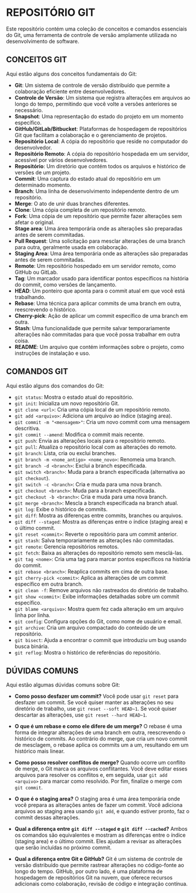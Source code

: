 # REPOSITÓRIO GIT
Este repositório contém uma coleção de conceitos e comandos essenciais do Git, uma ferramenta de controle de versão amplamente utilizada no desenvolvimento de software.

## CONCEITOS GIT
Aqui estão alguns dos conceitos fundamentais do Git:
 
- **Git**: Um sistema de controle de versão distribuído que permite a colaboração eficiente entre desenvolvedores.
- **Controle de Versão**: Um sistema que registra alterações em arquivos ao longo do tempo, permitindo que você volte a versões anteriores se necessário.
- **Snapshot**: Uma representação do estado do projeto em um momento específico.
- **GitHub/GitLab/Bitbucket**: Plataformas de hospedagem de repositórios Git que facilitam a colaboração e o gerenciamento de projetos.
- **Repositório Local**: A cópia do repositório que reside no computador do desenvolvedor.
- **Repositório Remoto**: A cópia do repositório hospedada em um servidor, acessível por vários desenvolvedores.
- **Repositório**: Um diretório que contém todos os arquivos e histórico de versões de um projeto.
- **Commit**: Uma captura do estado atual do repositório em um determinado momento.
- **Branch**: Uma linha de desenvolvimento independente dentro de um repositório.
- **Merge**: O ato de unir duas branches diferentes.
- **Clone**: Uma cópia completa de um repositório remoto.
- **Fork**: Uma cópia de um repositório que permite fazer alterações sem afetar o original.
- **Stage area**: Uma área temporária onde as alterações são preparadas antes de serem commitadas.
- **Pull Request**: Uma solicitação para mesclar alterações de uma branch para outra, geralmente usada em colaboração.
- **Staging Area**: Uma área temporária onde as alterações são preparadas antes de serem commitadas.
- **Remote**: Um repositório hospedado em um servidor remoto, como GitHub ou GitLab.
- **Tag**: Um marcador usado para identificar pontos específicos na história do commit, como versões de lançamento.
- **HEAD**: Um ponteiro que aponta para o commit atual em que você está trabalhando.
- **Rebase**: Uma técnica para aplicar commits de uma branch em outra, reescrevendo o histórico.
- **Cherry-pick**: Ação de aplicar um commit específico de uma branch em outra.
- **Stash**: Uma funcionalidade que permite salvar temporariamente alterações não commitadas para que você possa trabalhar em outra coisa.
- **README**: Um arquivo que contém informações sobre o projeto, como instruções de instalação e uso.

## COMANDOS GIT
Aqui estão alguns dos comandos do Git:

- `git status`: Mostra o estado atual do repositório.
- `git init`: Inicializa um novo repositório Git.
- `git clone <url>`: Cria uma cópia local de um repositório remoto.
- `git add <arquivo>`: Adiciona um arquivo ao índice (staging area).
- `git commit -m "<mensagem>"`: Cria um novo commit com uma mensagem descritiva.
- `git commit --amend`: Modifica o commit mais recente.
- `git push`: Envia as alterações locais para o repositório remoto.
- `git pull`: Atualiza o repositório local com as alterações do remoto.
- `git branch`: Lista, cria ou exclui branches.
- `git branch -m <nome_antigo> <nome_novo>`: Renomeia uma branch.
- `git branch -d <branch>`: Exclui a branch especificada.
- `git switch <branch>`: Muda para a branch especificada (alternativa ao `git checkout`).
- `git switch -c <branch>`: Cria e muda para uma nova branch.
- `git checkout <branch>`: Muda para a branch especificada.
- `git checkout -b <branch>`: Cria e muda para uma nova branch.
- `git merge <branch>`: Mescla a branch especificada na branch atual.
- `git log`: Exibe o histórico de commits.
- `git diff`: Mostra as diferenças entre commits, branches ou arquivos.
- `git diff --staged`: Mostra as diferenças entre o índice (staging area) e o último commit.
- `git reset <commit>`: Reverte o repositório para um commit anterior.
- `git stash`: Salva temporariamente as alterações não commitadas.
- `git remote`: Gerencia repositórios remotos.
- `git fetch`: Baixa as alterações do repositório remoto sem mesclá-las.
- `git tag <nome>`: Cria uma tag para marcar pontos específicos na história do commit.
- `git rebase <branch>`: Reaplica commits em cima de outra base.
- `git cherry-pick <commit>`: Aplica as alterações de um commit específico em outra branch.
- `git clean -f`: Remove arquivos não rastreados do diretório de trabalho.
- `git show <commit>`: Exibe informações detalhadas sobre um commit específico.
- `git blame <arquivo>`: Mostra quem fez cada alteração em um arquivo linha por linha.
- `git config`: Configura opções do Git, como nome de usuário e email.
- `git archive`: Cria um arquivo compactado do conteúdo de um repositório.
- `git bisect`: Ajuda a encontrar o commit que introduziu um bug usando busca binária.
- `git reflog`: Mostra o histórico de referências do repositório.

## DÚVIDAS COMUNS
Aqui estão algumas dúvidas comuns sobre Git:

- **Como posso desfazer um commit?**
  Você pode usar `git reset` para desfazer um commit. Se você quiser manter as alterações no seu diretório de trabalho, use `git reset --soft HEAD~1`. Se você quiser descartar as alterações, use `git reset --hard HEAD~1`.

- **O que é um rebase e como ele difere de um merge?**
  O rebase é uma forma de integrar alterações de uma branch em outra, reescrevendo o histórico de commits. Ao contrário do merge, que cria um novo commit de mesclagem, o rebase aplica os commits um a um, resultando em um histórico mais linear.

- **Como posso resolver conflitos de merge?**
  Quando ocorre um conflito de merge, o Git marca os arquivos conflitantes. Você deve editar esses arquivos para resolver os conflitos e, em seguida, usar `git add <arquivo>` para marcar como resolvido. Por fim, finalize o merge com `git commit`.

- **O que é o staging area?**
  O staging area é uma área temporária onde você prepara as alterações antes de fazer um commit. Você adiciona arquivos ao staging area usando `git add`, e quando estiver pronto, faz o commit dessas alterações.

- **Qual a diferença entre `git diff --staged` e `git diff --cached`?**
  Ambos os comandos são equivalentes e mostram as diferenças entre o índice (staging area) e o último commit. Eles ajudam a revisar as alterações que serão incluídas no próximo commit.

- **Qual a diferença entre Git e GitHub?**
  Git é um sistema de controle de versão distribuído que permite rastrear alterações no código-fonte ao longo do tempo. GitHub, por outro lado, é uma plataforma de hospedagem de repositórios Git na nuvem, que oferece recursos adicionais como colaboração, revisão de código e integração contínua.